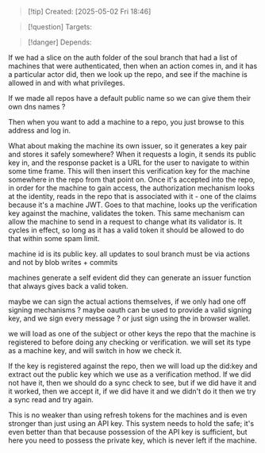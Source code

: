
>[!tip] Created: [2025-05-02 Fri 18:46]

>[!question] Targets: 

>[!danger] Depends: 

If we had a slice on the auth folder of the soul branch that had a list of machines that were authenticated, then when an action comes in, and it has a particular actor did, then we look up the repo, and see if the machine is allowed in and with what privileges.

If we made all repos have a default public name so we can give them their own dns names ?

Then when you want to add a machine to a repo, you just browse to this address and log in.

What about making the machine its own issuer, so it generates a key pair and stores it safely somewhere? When it requests a login, it sends its public key in, and the response packet is a URL for the user to navigate to within some time frame. This will then insert this verification key for the machine somewhere in the repo from that point on. Once it's accepted into the repo, in order for the machine to gain access, the authorization mechanism looks at the identity, reads in the repo that is associated with it - one of the claims because it's a machine JWT. Goes to that machine, looks up the verification key against the machine, validates the token. This same mechanism can allow the machine to send in a request to change what its validator is. It cycles in effect, so long as it has a valid token it should be allowed to do that within some spam limit. 

machine id is its public key.
all updates to soul branch must be via actions and not by blob writes + commits

machines generate a self evident did
they can generate an issuer function that always gives back a valid token.

maybe we can sign the actual actions themselves, if we only had one off signing mechanisms ?
maybe oauth can be used to provide a valid signing key, and we sign every message ?
or just sign using the in browser wallet.

we will load as one of the subject or other keys the repo that the machine is registered to
before doing any checking or verification.
we will set its type as a machine key, and will switch in how we check it.

If the key is registered against the repo, then we will load up the did:key and extract out the public key which we use as a verification method.  If we did not have it, then we should do a sync check to see, but if we did have it and it worked, then we accept it, if we did have it and we didn't do it then we try a sync read and try again.

This is no weaker than using refresh tokens for the machines and is even stronger than just using an API key. This system needs to hold the safe; it's even better than that because possession of the API key is sufficient, but here you need to possess the private key, which is never left if the machine. 